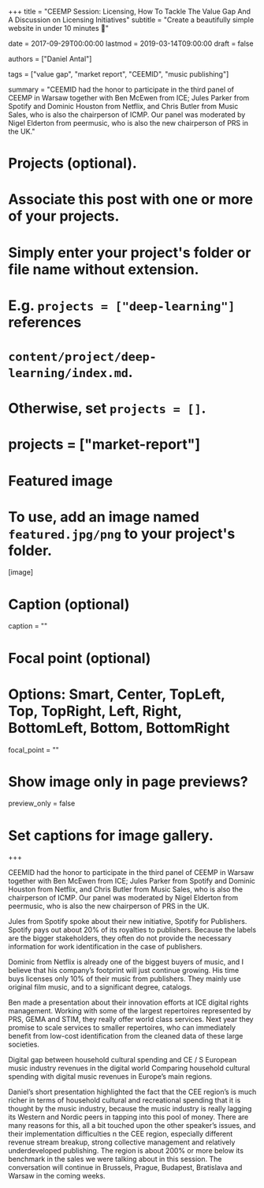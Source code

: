 +++
title = "CEEMP Session: Licensing, How To Tackle The Value Gap And A Discussion on Licensing Initiatives"
subtitle = "Create a beautifully simple website in under 10 minutes :rocket:"

date = 2017-09-29T00:00:00
lastmod = 2019-03-14T09:00:00
draft = false

authors = ["Daniel Antal"]

tags = ["value gap", "market report", "CEEMID", "music publishing"]

summary = "CEEMID had the honor to participate in the third panel of CEEMP in Warsaw together with Ben McEwen from ICE; Jules Parker from Spotify and Dominic Houston from Netflix, and Chris Butler from Music Sales, who is also the chairperson of ICMP. Our panel was moderated by Nigel Elderton from peermusic, who is also the new chairperson of PRS in the UK."

# Projects (optional).
#   Associate this post with one or more of your projects.
#   Simply enter your project's folder or file name without extension.
#   E.g. `projects = ["deep-learning"]` references 
#   `content/project/deep-learning/index.md`.
#   Otherwise, set `projects = []`.
# projects = ["market-report"]

# Featured image
# To use, add an image named `featured.jpg/png` to your project's folder. 
[image]
  # Caption (optional)
  caption = ""

  # Focal point (optional)
  # Options: Smart, Center, TopLeft, Top, TopRight, Left, Right, BottomLeft, Bottom, BottomRight
  focal_point = ""

  # Show image only in page previews?
  preview_only = false

# Set captions for image gallery.

+++

CEEMID had the honor to participate in the third panel of CEEMP in Warsaw together with Ben McEwen from ICE; Jules Parker from Spotify and Dominic Houston from Netflix, and Chris Butler from Music Sales, who is also the chairperson of ICMP. Our panel was moderated by Nigel Elderton from peermusic, who is also the new chairperson of PRS in the UK.

Jules from Spotify spoke about their new initiative, Spotify for Publishers.  Spotify pays out about 20% of its royalties to publishers.  Because the labels are the bigger stakeholders, they often do not provide the necessary information for work identification in the case of publishers.

Dominic from Netflix is already one of the biggest buyers of music, and I believe that his company’s footprint will just continue growing.  His time buys licenses only 10% of their music from publishers. They mainly use original film music, and to a significant degree, catalogs.

Ben made a presentation about their innovation efforts at ICE digital rights management. Working with some of the largest repertoires represented by PRS, GEMA and STIM, they really offer world class services. Next year they promise to scale services to smaller repertoires, who can immediately benefit from low-cost identification from the cleaned data of these large societies.

Digital gap between household cultural spending and CE / S European music industry revenues in the digital world
Comparing household cultural spending with digital music revenues in Europe’s main regions.

Daniel’s short presentation highlighted the fact that the CEE region’s is much richer in terms of household cultural and recreational spending that it is thought by the music industry, because the music industry is really lagging its Western and Nordic peers in tapping into this pool of money.  There are many reasons for this, all a bit touched upon the other speaker’s issues, and their implementation difficulties n the CEE region, especially different revenue stream breakup, strong collective management and relatively underdeveloped publishing.  The region is about 200% or more below its benchmark in the sales we were talking about in this session.  The conversation will continue in Brussels, Prague, Budapest, Bratislava and Warsaw in the coming weeks.
